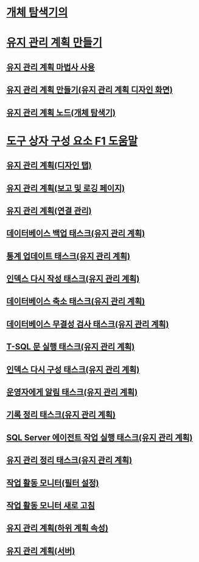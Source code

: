 # [개체 탐색기의](maintenance-plans.md)
# [유지 관리 계획 만들기](create-a-maintenance-plan.md)
## [유지 관리 계획 마법사 사용](use-the-maintenance-plan-wizard.md)
## [유지 관리 계획 만들기(유지 관리 계획 디자인 화면)](create-a-maintenance-plan-maintenance-plan-design-surface.md)
## [유지 관리 계획 노드(개체 탐색기)](maintenance-plans-node-object-explorer.md)
# [도구 상자 구성 요소 F1 도움말](toolbox-component-f1-help.md)
## [유지 관리 계획(디자인 탭)](maintenance-plan-design-tab.md)
## [유지 관리 계획(보고 및 로깅 페이지)](maintenance-plan-reporting-and-logging-page.md)
## [유지 관리 계획(연결 관리)](maintenance-plan-manage-connections.md)
## [데이터베이스 백업 태스크(유지 관리 계획)](options-in-the-back-up-database-task-for-maintenance-plan.md)
## [통계 업데이트 태스크(유지 관리 계획)](update-statistics-task-maintenance-plan.md)
## [인덱스 다시 작성 태스크(유지 관리 계획)](rebuild-index-task-maintenance-plan.md)
## [데이터베이스 축소 태스크(유지 관리 계획)](shrink-database-task-maintenance-plan.md)
## [데이터베이스 무결성 검사 태스크(유지 관리 계획)](check-database-integrity-task-maintenance-plan.md)
## [T-SQL 문 실행 태스크(유지 관리 계획)](execute-t-sql-statement-task-maintenance-plan.md)
## [인덱스 다시 구성 태스크(유지 관리 계획)](reorganize-index-task-maintenance-plan.md)
## [운영자에게 알림 태스크(유지 관리 계획)](notify-operator-task-maintenance-plan.md)
## [기록 정리 태스크(유지 관리 계획)](history-cleanup-task-maintenance-plan.md)
## [SQL Server 에이전트 작업 실행 태스크(유지 관리 계획)](execute-sql-server-agent-job-task-maintenance-plan.md)
## [유지 관리 정리 태스크(유지 관리 계획)](maintenance-cleanup-task-maintenance-plan.md)
## [작업 활동 모니터(필터 설정)](job-activity-monitor-filter-settings.md)
## [작업 활동 모니터 새로 고침](job-activity-monitor-refresh.md)
## [유지 관리 계획(하위 계획 속성)](maintenance-plan-subplan-properties.md)
## [유지 관리 계획(서버)](maintenance-plan-servers.md)
